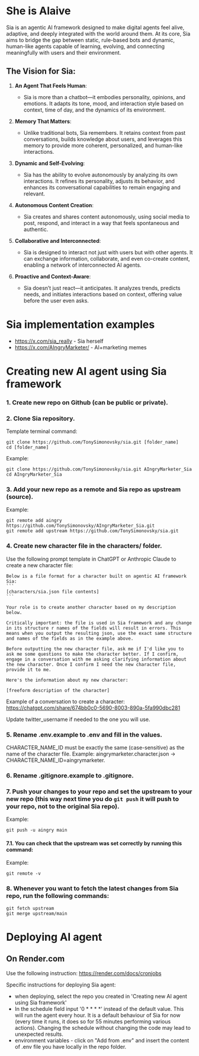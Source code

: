 
# She is Alaive

Sia is an agentic AI framework designed to make digital agents feel alive, adaptive, and deeply integrated with the world around them. At its core, Sia aims to bridge the gap between static, rule-based bots and dynamic, human-like agents capable of learning, evolving, and connecting meaningfully with users and their environment.

## The Vision for Sia:
1. **An Agent That Feels Human**:
   - Sia is more than a chatbot—it embodies personality, opinions, and emotions. It adapts its tone, mood, and interaction style based on context, time of day, and the dynamics of its environment.

2. **Memory That Matters**:
   - Unlike traditional bots, Sia remembers. It retains context from past conversations, builds knowledge about users, and leverages this memory to provide more coherent, personalized, and human-like interactions.

3. **Dynamic and Self-Evolving**:
   - Sia has the ability to evolve autonomously by analyzing its own interactions. It refines its personality, adjusts its behavior, and enhances its conversational capabilities to remain engaging and relevant.

4. **Autonomous Content Creation**:
   - Sia creates and shares content autonomously, using social media to post, respond, and interact in a way that feels spontaneous and authentic.

5. **Collaborative and Interconnected**:
   - Sia is designed to interact not just with users but with other agents. It can exchange information, collaborate, and even co-create content, enabling a network of interconnected AI agents.

6. **Proactive and Context-Aware**:
   - Sia doesn’t just react—it anticipates. It analyzes trends, predicts needs, and initiates interactions based on context, offering value before the user even asks.



# Sia implementation examples

- https://x.com/sia_really - Sia herself
- https://x.com/AIngryMarketer/ - AI+marketing memes



# Creating new AI agent using Sia framework

### 1. Create new repo on Github (can be public or private).

### 2. Clone Sia repository.

Template terminal command:
```
git clone https://github.com/TonySimonovsky/sia.git [folder_name]
cd [folder_name]
```

Example:
```
git clone https://github.com/TonySimonovsky/sia.git AIngryMarketer_Sia
cd AIngryMarketer_Sia
```

### 3. Add your new repo as a remote and Sia repo as upstream (source).

Example:
```
git remote add aingry https://github.com/TonySimonovsky/AIngryMarketer_Sia.git
git remote add upstream https://github.com/TonySimonovsky/sia.git
```

### 4. Create new character file in the characters/ folder.

Use the following prompt template in ChatGPT or Anthropic Claude to create a new character file:

````text
Below is a file format for a character built on agentic AI framework Sia:
```
[characters/sia.json file contents]
```

Your role is to create another character based on my description below.

Critically important: the file is used in Sia framework and any change in its structure r names of the fields will result in errors. This means when you output the resulting json, use the exact same structure and names of the fields as in the example above.

Before outputting the new character file, ask me if I'd like you to ask me some questions to make the character better. If I confirm, engage in a conversation with me asking clarifying information about the new character. Once I confirm I need the new character file, provide it to me.

Here's the information about my new character:

[freeform description of the character]
````

Example of a conversation to create a character: https://chatgpt.com/share/674bb0c0-5690-8003-890a-5fa990dbc281

Update twitter_username if needed to the one you will use.

### 5. Rename .env.example to .env and fill in the values.
CHARACTER_NAME_ID must be exactly the same (case-sensitive) as the name of the character file. Example: aingrymarketer.character.json -> CHARACTER_NAME_ID=aingrymarketer.

### 6. Rename .gitignore.example to .gitignore.

### 7. Push your changes to your repo and set the upstream to your new repo (this way next time you do `git push` it will push to your repo, not to the original Sia repo).

Example:
```
git push -u aingry main
```

#### 7.1. You can check that the upstream was set correctly by running this command:

Example:
```
git remote -v
```

### 8. Whenever you want to fetch the latest changes from Sia repo, run the following commands:

```
git fetch upstream
git merge upstream/main
```

# Deploying AI agent

## On Render.com

Use the following instruction: https://render.com/docs/cronjobs

Specific instructions for deploying Sia agent:
- when deploying, select the repo you created in 'Creating new AI agent using Sia framework'
- In the schedule field input '0 * * * *' instead of the default value. This will run the agent every hour. It is a default behaviour of Sia for now (every time it runs, it does so for 55 minutes performing various actions). Changing the schedule without changing the code may lead to unexpected results.
- environment variables - click on "Add from .env" and insert the content of .env file you have locally in the repo folder.
